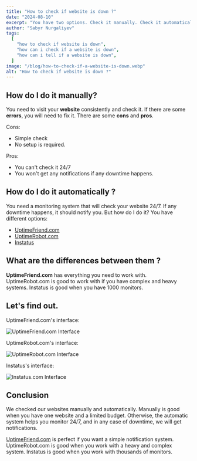 ```yaml
---
title: "How to check if website is down ?"
date: "2024-08-10"
excerpt: "You have two options. Check it manually. Check it automatically."
author: "Sabyr Nurgaliyev"
tags:
  [
    "how to check if website is down",
    "how can i check if a website is down",
    "how can i tell if a website is down",
  ]
image: "/blog/how-to-check-if-a-website-is-down.webp"
alt: "How to check if website is down ?"
---
```


## How do I do it manually?

You need to visit your **website** consistently and check it. If there are some **errors**, you will need to fix it. There are some **cons** and **pros**.

Cons:

- Simple check
- No setup is required.

Pros:

- You can't check it 24/7
- You won't get any notifications if any downtime happens.

## How do I do it automatically ?

You need a monitoring system that will check your website 24/7. If any downtime happens, it should notify you. But how do I do it? You have different options:

- [UptimeFriend.com](https://uptimefriend.com/)
- [UptimeRobot.com](https://uptimerobot.com/)
- [Instatus](https://instatus.com/)

## What are the differences between them ?

**UptimeFriend.com** has everything you need to work with. UptimeRobot.com is good to work with if you have complex and heavy systems. Instatus is good when you have 1000 monitors.

## Let's find out.

UptimeFriend.com's interface:

![UptimeFriend.com Interface](/blog/uptime_friend_interface.png)

UptimeRobot.com's interface:

![UptimeRobot.com Interface](/blog/uptimeRobot_interface.webp)

Instatus's interface:

![Instatus.com Interface](/blog/instatus_interface.webp)

## Conclusion

We checked our websites manually and automatically. Manually is good when you have one website and a limited budget. Otherwise, the automatic system helps you monitor 24/7, and in any case of downtime, we will get notifications. 

[UptimeFriend.com](https://uptimefriend.com/) is perfect if you want a simple notification system.
UptimeRobot.com is good when you work with a heavy and complex system.
Instatus is good when you work with thousands of monitors.
